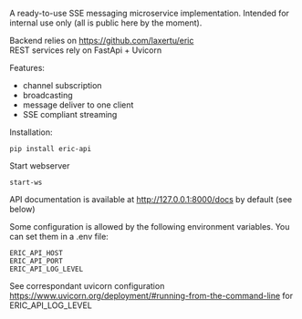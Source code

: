 A ready-to-use SSE messaging microservice implementation. 
Intended for internal use only (all is public here by the moment).

Backend relies on https://github.com/laxertu/eric  
REST services rely on FastApi + Uvicorn

Features:
* channel subscription
* broadcasting
* message deliver to one client
* SSE compliant streaming

Installation:

    pip install eric-api

Start webserver

    start-ws

API documentation is available at http://127.0.0.1:8000/docs by default (see below)

Some configuration is allowed by the following environment variables.
You can set them in a .env file:

    ERIC_API_HOST
    ERIC_API_PORT
    ERIC_API_LOG_LEVEL

See correspondant uvicorn configuration https://www.uvicorn.org/deployment/#running-from-the-command-line for ERIC_API_LOG_LEVEL 

